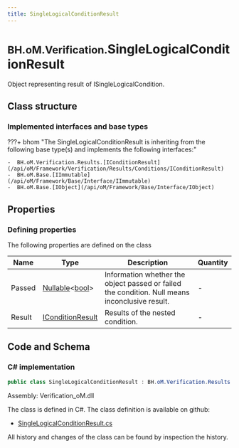 ```yaml
---
title: SingleLogicalConditionResult
---
```


# <small>BH.oM.Verification.</small>**SingleLogicalConditionResult**

Object representing result of ISingleLogicalCondition.

## Class structure

### Implemented interfaces and base types

???+ bhom "The SingleLogicalConditionResult is inheriting from the following base type(s) and implements the following interfaces:"

    -  BH.oM.Verification.Results.[IConditionResult](/api/oM/Framework/Verification/Results/Conditions/IConditionResult)
    -  BH.oM.Base.[IImmutable](/api/oM/Framework/Base/Interface/IImmutable)
    -  BH.oM.Base.[IObject](/api/oM/Framework/Base/Interface/IObject)


## Properties



### Defining properties

The following properties are defined on the class

| Name             | Type             | Description      | Quantity         |
|------------------|------------------|------------------|------------------|
| Passed | [Nullable](https://learn.microsoft.com/en-us/dotnet/api/System.Nullable-1?view=netstandard-2.0)&lt;[bool](https://learn.microsoft.com/en-us/dotnet/api/System.Boolean?view=netstandard-2.0)&gt; | Information whether the object passed or failed the condition. Null means inconclusive result. | - |
| Result | [IConditionResult](/api/oM/Framework/Verification/Results/Conditions/IConditionResult) | Results of the nested condition. | - |


## Code and Schema

### C# implementation

``` C# title="C#"
public class SingleLogicalConditionResult : BH.oM.Verification.Results.IConditionResult, BH.oM.Base.IImmutable, BH.oM.Base.IObject
```

Assembly: Verification_oM.dll

The class is defined in C#. The class definition is available on github:

- [SingleLogicalConditionResult.cs](https://github.com/BHoM/BHoM/blob/develop/Verification_oM/Results\Conditions\SingleLogicalConditionResult.cs)

All history and changes of the class can be found by inspection the history.
